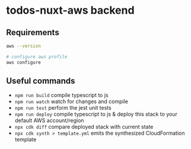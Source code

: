 # todos-nuxt-aws backend

## Requirements

```bash
aws --version

# configure aws profile
aws configure
```

## Useful commands

 * `npm run build`                  compile typescript to js
 * `npm run watch`                  watch for changes and compile
 * `npm run test`                   perform the jest unit tests
 * `npm run deploy`                 compile typescript to js & deploy this stack to your default AWS account/region
 * `npx cdk diff`                   compare deployed stack with current state
 * `npx cdk synth > template.yml`   emits the synthesized CloudFormation template
